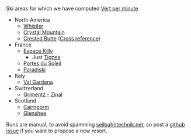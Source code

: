 Ski areas for which we have computed [Vert per minute](about.html)

* North America
  - [Whistler](data/Whistler)
  - [Crystal Mountain](data/Crystal_Mountain)
  - [Crested Butte](data/Crested_Butte) ([Cross reference](https://travelcrestedbutte.com/hurry-fastest-crested-butte-ski-lifts/))
* France
  - [Espace Killy](data/Espace_Killy)
    - Just [Tignes](data/Tignes)
  - [Portes du Soleil](data/Portes_du_Soleil)
  - [Paradiski](data/Paradiski)
* Italy
  - [Val Gardena](data/Val_Gardena)
* Switzerland
  - [Grimentz - Zinal](data/Grimentz)
* Scotland
  - [Cairngorm](data/Cairngorm)
  - [Glenshee](data/Glenshee)

Runs are manual, to avoid spamming [seilbahntechnik.net](http://seilbahntechnik.net), so post a [github issue](https://github.com/awf/vpm/issues/new?assignees=awf&labels=&template=resort-request.md&title=Add+resort%3A+RESORT+NAME) if you want to propose a new resort.
